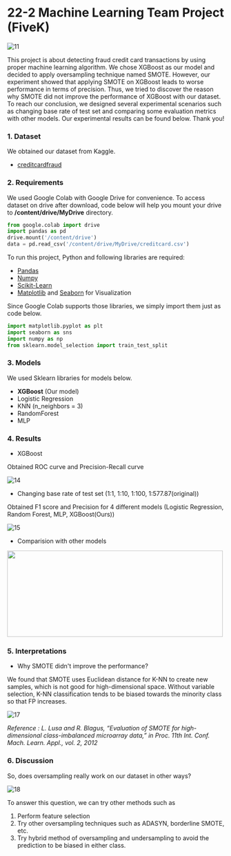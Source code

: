 # 22-2 Machine Learning Team Project (FiveK)
![11](https://user-images.githubusercontent.com/80759204/208238456-7ee65f32-ecff-4525-bbf7-7369a9aa5c0c.JPG)

This project is about detecting fraud credit card transactions by using proper machine learning algorithm. We chose XGBoost as our model and decided to apply oversampling technique named SMOTE. However, our experiment showed that applying SMOTE on XGBoost leads to worse performance in terms of precision. Thus, we tried to discover the reason why SMOTE did not improve the performance of XGBoost with our dataset. To reach our conclusion, we designed several experimental scenarios such as changing base rate of test set and comparing some evaluation metrics with other models. Our experimental results can be found below. Thank you!

### 1. Dataset

  We obtained our dataset from Kaggle.
  * [creditcardfraud](https://www.kaggle.com/datasets/mlg-ulb/creditcardfraud)

### 2. Requirements
  We used Google Colab with Google Drive for convenience. To access dataset on drive after download, code below will help you mount your drive to **/content/drive/MyDrive** directory.

```python
from google.colab import drive
import pandas as pd
drive.mount('/content/drive')
data = pd.read_csv('/content/drive/MyDrive/creditcard.csv')
```

  To run this project, Python and following libraries are required:
  * [Pandas](https://pandas.pydata.org/)
  * [Numpy](https://numpy.org/)
  * [Scikit-Learn](https://scikit-learn.org/stable/)
  * [Matplotlib](https://matplotlib.org/) and [Seaborn](https://seaborn.pydata.org/) for Visualization

  Since Google Colab supports those libraries, we simply import them just as code below.
```python
import matplotlib.pyplot as plt
import seaborn as sns
import numpy as np
from sklearn.model_selection import train_test_split
```

### 3. Models 
We used Sklearn libraries for models below.

* **XGBoost** (Our model)
* Logistic Regression
* KNN (n_neighbors = 3)
* RandomForest
* MLP

### 4. Results

* XGBoost 

Obtained ROC curve and Precision-Recall curve

![14](https://user-images.githubusercontent.com/80759204/208238636-b9b5bd12-190c-451a-b23e-4bd12223fde9.JPG)


* Changing base rate of test set (1:1, 1:10, 1:100, 1:577.87(original))

Obtained F1 score and Precision for 4 different models (Logistic Regression, Random Forest, MLP, XGBoost(Ours))

![15](https://user-images.githubusercontent.com/80759204/208238707-607dfec5-295a-4b5e-9996-ea1ef4d070c3.JPG)




* Comparision with other models

<img src="https://user-images.githubusercontent.com/80759204/208238764-be4e4b37-b789-48d7-be0a-299ca0263de1.JPG"  width="500" height="200">

### 5. Interpretations

* Why SMOTE didn't improve the performance?

We found that SMOTE uses Euclidean distance for K-NN to create new samples, which is not good for high-dimensional space. Without variable selection, K-NN classification tends to be biased towards the minority class so that FP increases.

![17](https://user-images.githubusercontent.com/80759204/208238892-881c6790-0d40-4b6c-bcf2-6bc48ad59523.JPG)

_Reference : L. Lusa and R. Blagus, “Evaluation of SMOTE for high-dimensional class-imbalanced microarray data,” in Proc. 11th Int. Conf. Mach. Learn. Appl., vol. 2, 2012_

### 6. Discussion

So, does oversampling really work on our dataset in other ways?

![18](https://user-images.githubusercontent.com/80759204/208239117-6a99bfb3-202e-418b-85a4-79226e1950d9.JPG)

To answer this question, we can try other methods such as
  1. Perform feature selection
  2. Try other oversampling techniques such as ADASYN, borderline SMOTE, etc.
  3. Try hybrid method of oversampling and undersampling to avoid the prediction to be biased in either class.
